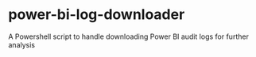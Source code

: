 # power-bi-log-downloader
A Powershell script to handle downloading Power BI audit logs for further analysis

